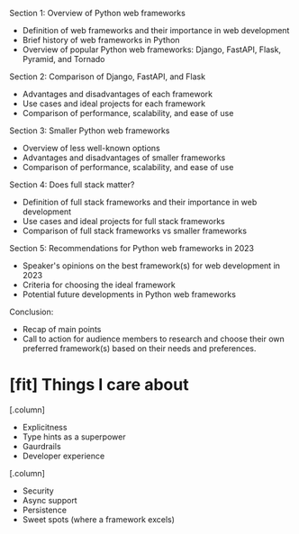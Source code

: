 Section 1: Overview of Python web frameworks

- Definition of web frameworks and their importance in web development
- Brief history of web frameworks in Python
- Overview of popular Python web frameworks: Django, FastAPI, Flask, Pyramid, and Tornado

Section 2: Comparison of Django, FastAPI, and Flask

- Advantages and disadvantages of each framework
- Use cases and ideal projects for each framework
- Comparison of performance, scalability, and ease of use

Section 3: Smaller Python web frameworks

- Overview of less well-known options
- Advantages and disadvantages of smaller frameworks
- Comparison of performance, scalability, and ease of use

Section 4: Does full stack matter?

- Definition of full stack frameworks and their importance in web development
- Use cases and ideal projects for full stack frameworks
- Comparison of full stack frameworks vs smaller frameworks

Section 5: Recommendations for Python web frameworks in 2023

- Speaker's opinions on the best framework(s) for web development in 2023
- Criteria for choosing the ideal framework
- Potential future developments in Python web frameworks

Conclusion:

- Recap of main points
- Call to action for audience members to research and choose their own preferred framework(s) based on their needs and preferences.

# [fit] Things I care about

[.column]

- Explicitness
- Type hints as a superpower
- Gaurdrails
- Developer experience

[.column]

- Security
- Async support
- Persistence
- Sweet spots (where a framework excels)
